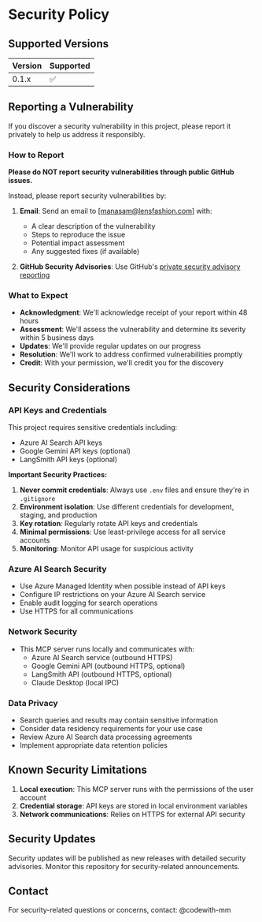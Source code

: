 # Security Policy

## Supported Versions

| Version | Supported          |
| ------- | ------------------ |
| 0.1.x   | :white_check_mark: |

## Reporting a Vulnerability

If you discover a security vulnerability in this project, please report it privately to help us address it responsibly.

### How to Report

**Please do NOT report security vulnerabilities through public GitHub issues.**

Instead, please report security vulnerabilities by:

1. **Email**: Send an email to [manasam@lensfashion.com] with:
   - A clear description of the vulnerability
   - Steps to reproduce the issue
   - Potential impact assessment
   - Any suggested fixes (if available)

2. **GitHub Security Advisories**: Use GitHub's [private security advisory reporting](https://github.com/codewith-mm/langgraph-claude-azure-mcp/security/advisories/new)

### What to Expect

- **Acknowledgment**: We'll acknowledge receipt of your report within 48 hours
- **Assessment**: We'll assess the vulnerability and determine its severity within 5 business days
- **Updates**: We'll provide regular updates on our progress
- **Resolution**: We'll work to address confirmed vulnerabilities promptly
- **Credit**: With your permission, we'll credit you for the discovery

## Security Considerations

### API Keys and Credentials

This project requires sensitive credentials including:
- Azure AI Search API keys
- Google Gemini API keys (optional)
- LangSmith API keys (optional)

**Important Security Practices:**

1. **Never commit credentials**: Always use `.env` files and ensure they're in `.gitignore`
2. **Environment isolation**: Use different credentials for development, staging, and production
3. **Key rotation**: Regularly rotate API keys and credentials
4. **Minimal permissions**: Use least-privilege access for all service accounts
5. **Monitoring**: Monitor API usage for suspicious activity

### Azure AI Search Security

- Use Azure Managed Identity when possible instead of API keys
- Configure IP restrictions on your Azure AI Search service
- Enable audit logging for search operations
- Use HTTPS for all communications

### Network Security

- This MCP server runs locally and communicates with:
  - Azure AI Search service (outbound HTTPS)
  - Google Gemini API (outbound HTTPS, optional)
  - LangSmith API (outbound HTTPS, optional)
  - Claude Desktop (local IPC)

### Data Privacy

- Search queries and results may contain sensitive information
- Consider data residency requirements for your use case
- Review Azure AI Search data processing agreements
- Implement appropriate data retention policies

## Known Security Limitations

1. **Local execution**: This MCP server runs with the permissions of the user account
2. **Credential storage**: API keys are stored in local environment variables
3. **Network communications**: Relies on HTTPS for external API security

## Security Updates

Security updates will be published as new releases with detailed security advisories. Monitor this repository for security-related announcements.

## Contact

For security-related questions or concerns, contact: @codewith-mm
